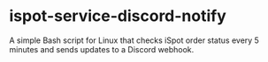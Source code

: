 # ispot-service-discord-notify
A simple Bash script for Linux that checks iSpot order status every 5 minutes and sends updates to a Discord webhook.
